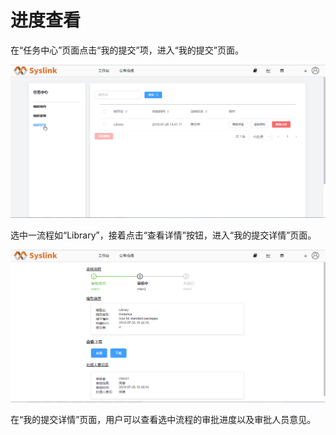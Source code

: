 # 进度查看

在“任务中心”页面点击“我的提交”项，进入“我的提交”页面。

![&#x201C;&#x6211;&#x7684;&#x63D0;&#x4EA4;&#x201D;&#x9875;&#x9762;](../../.gitbook/assets/jin-du-cha-kan-1%20%281%29.png)

选中一流程如“Library”，接着点击“查看详情”按钮，进入“我的提交详情”页面。

![&#x6211;&#x7684;&#x63D0;&#x4EA4;&#x8BE6;&#x60C5;](../../.gitbook/assets/jin-du-cha-kan-2.png)

在“我的提交详情”页面，用户可以查看选中流程的审批进度以及审批人员意见。


